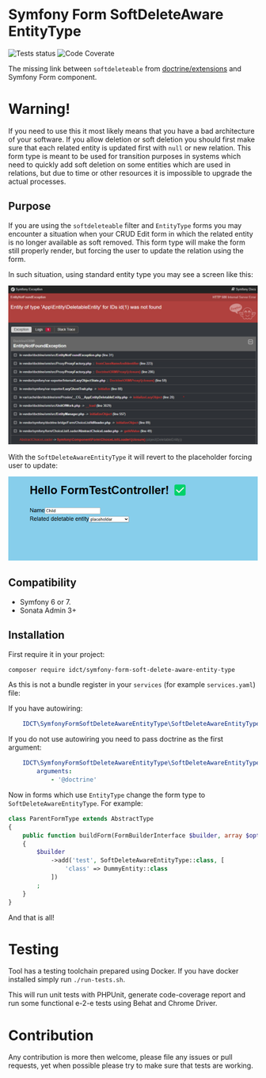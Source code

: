 Symfony Form SoftDeleteAware EntityType
=======================================

![Tests status](https://github.com/ideaconnect/symfony-form-soft-delete-aware-entity-type/actions/workflows/run-tests.yml/badge.svg "Tests status")
![Code Coverate](https://coveralls.io/repos/github/ideaconnect/symfony-form-soft-delete-aware-entity-type/badge.svg?branch=main "Code coverage status")

The missing link between `softdeleteable` from [doctrine/extensions](https://github.com/doctrine-extensions/DoctrineExtensions) and Symfony Form component.

# Warning!

If you need to use this it most likely means that you have a bad architecture of your software. If you allow deletion or soft deletion you should first make sure
that each related entity is updated first with `null` or new relation. This form type is meant to be used for transition purposes in systems which need to quickly
add soft deletion on some entities which are used in relations, but due to time or other resources it is impossible to upgrade the actual processes.

## Purpose

If you are using the `softdeleteable` filter and `EntityType` forms you may encounter a situation when your CRUD Edit form in which the related entity is no longer
available as soft removed. This form type will make the form still properly render, but forcing the user to update the relation using the form.

In such situation, using standard entity type you may see a screen like this:

![Entity of type 'App\Entity\DeletableEntity' for IDs id\(1\) was not found](.github/images/1.png "Error message")

With the `SoftDeleteAwareEntityType` it will revert to the placeholder forcing user to update:

![Success with the plugin](.github/images/2.png "Success")

## Compatibility

* Symfony 6 or 7.
* Sonata Admin 3+

## Installation

First require it in your project:

```bash
composer require idct/symfony-form-soft-delete-aware-entity-type
```

As this is not a bundle register in your `services` (for example `services.yaml`) file:

If you have autowiring:
```yaml
    IDCT\SymfonyFormSoftDeleteAwareEntityType\SoftDeleteAwareEntityType: ~
```

If you do not use autowiring you need to pass doctrine as the first argument:

```yaml
    IDCT\SymfonyFormSoftDeleteAwareEntityType\SoftDeleteAwareEntityType:
        arguments:
            - '@doctrine'
```

Now in forms which use `EntityType` change the form type to `SoftDeleteAwareEntityType`. For example:

```php
class ParentFormType extends AbstractType
{
    public function buildForm(FormBuilderInterface $builder, array $options): void
    {
        $builder
            ->add('test', SoftDeleteAwareEntityType::class, [
                'class' => DummyEntity::class
            ])
        ;
    }
}
```

And that is all!

# Testing

Tool has a testing toolchain prepared using Docker. If you have docker installed simply run `./run-tests.sh`.

This will run unit tests with PHPUnit, generate code-coverage report and run some functional e-2-e tests using Behat and Chrome Driver.

# Contribution

Any contribution is more then welcome, please file any issues or pull requests, yet when possible please try to make sure that tests are working.